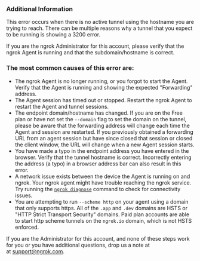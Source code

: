 ### Additional Information

This error occurs when there is no active tunnel using the hostname you are trying to reach. There can be multiple reasons why a tunnel that you expect to be running is showing a 3200 error.

If you are the ngrok Administrator for this account, please verify that the ngrok Agent is running and that the subdomain/hostname is correct.

### The most common causes of this error are:

- The ngrok Agent is no longer running, or you forgot to start the Agent. Verify that the Agent is running and showing the expected "Forwarding" address.
- The Agent session has timed out or stopped. Restart the ngrok Agent to restart the Agent and tunnel sessions.
- The endpoint domain/hostname has changed. If you are on the Free plan or have not set the `--domain` flag to set the domain on the tunnel, please be aware that the forwarding address will change each time the Agent and session are restarted. If you previously obtained a forwarding URL from an agent session but have since closed that session or closed the client window, the URL will change when a new Agent session starts.
- You have made a typo in the endpoint address you have entered in the browser. Verify that the tunnel hostname is correct. Incorrectly entering the address (a typo) in a browser address bar can also result in this error.
- A network issue exists between the device the Agent is running on and ngrok. Your ngrok agent might have trouble reaching the ngrok service. Try running the [`ngrok diagnose`](/docs/agent/cli/#ngrok-diagnose) command to check for connectivity issues.
- You are attempting to run `--scheme http` on your agent using a domain that only supports https. All of the `.app` and `.dev` domains are HSTS or "HTTP Strict Transport Security" domains. Paid plan accounts are able to start http scheme tunnels on the `ngrok.io` domain, which is not HSTS enforced.

If you are the Administrator for this account, and none of these steps work for you or you have additional questions, drop us a note at at [support@ngrok.com](mailto:support@ngrok.com?subject=Help%20with%20ngrok%203200%20error).
